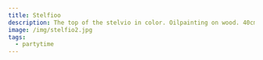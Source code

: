 ```yaml
---
title: Stelfioo
description: The top of the stelvio in color. Oilpainting on wood. 40cm x 40cm
image: /img/stelfio2.jpg
tags:
  - partytime
---
```

